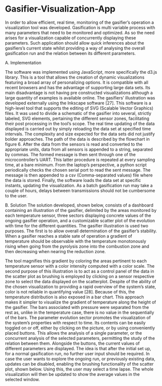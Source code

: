 ﻿# Gasifier-Visualization-App

In order to allow efficient, real time, monitoring of the
gasifier’s operation a visualization tool was developed.
Gasification is multi variable process with many parameters
that need to be monitored and optimized. As so the need arises
for a visualization capable of concurrently displaying these
parameters. Such application should allow quick inferences
about the gasifiers’s current state whilst providing a way of
analysing the overall gasification run and the relation between
its different parameters.

A. Implementation

The software was implemented using JavaScript, more
specifically the d3.js library. This is a tool that allows the
creation of dynamic visualizations featuring a broad array of
personalizing options. It is compatible with all recent
browsers and has the advantage of supporting large data sets.
Its main disadvantage is not having pre constructed
visualizations although a large quantity of examples is
available online. The gasifiers’ illustration was developed
externally using the Inkscape software [27]. This software is
a high-level tool that supports the editing of SVG (Scalable
Vector Graphics) files. It was used to divide a schematic of
the gasifier into several, strictly labeled, SVG elements,
pertaining the different sensor zones, facilitating their post
processing in the tool’s scope. The real time updating of the
data displayed is carried out by simply reloading the data set
at specified time intervals. The complexity and size expected
for the data sets did not justify bolder approaches. The path
of the data is described by the flowchart in figure 6. After the
data from the sensors is read and converted to the appropriate
units, data from all sensors is appended to a string, separated
by commas. The formed message is then sent through one of
the microcontroller’s UART. This latter procedure is
repeated at every sampling time, at a bare minimum. From
the laptop’s perspective, a python script periodically checks
the chosen serial port to read the sent message. The message
is then appended to a csv (Comma-separated values) file
where the data is stored. Finally, the software loads the data
set at specific instants, updating the visualization. As a batch
gasification run may take a couple of hours, delays between
transmissions should not be cumbersome to the user.




B. Solution
The solution developed, shown below, consists of a
dashboard containing an illustration of the gasifier, delimited
by the areas monitored by each temperature sensor, three
sectors displaying concrete values of the ongoing gasifier
operation, and a customizable scatter plot of the evolution
with time for the different quantities. The gasifier illustration
is used two purposes. The first is to allow overall
determination of the gasifier’s stability. When a gasifier
reaches a stable sate of operation a gradient of temperature
should be observable with the temperature monotonously
rising when going from the pyrolysis zone into the
combustion zone and then decreasing when nearing the
reduction zone.


The tool magnifies this gradient by coloring the areas
pertinent to each temperature sensor with a color intensity
computed with a color scale.
The second purpose of this illustration is to act as a
control panel of the data in the scatter plot as brushing is
employed by clicking on a sensor respective zone to select
the data displayed on the scatterplot. Despite of the ability of
the chosen visualization to providing a rapid overview of the
system’s state, color is not reliable in quantifying value [28].
Because of this, the temperature distribution is also exposed
in a bar chart. This approach makes it simpler to visualize the
gradient of temperature along the height of the gasifier. The
bars associated with pressure were separated from the rest as,
unlike in the temperature case, there is no value in the
sequentially of the bars. The parameter evolution sector
promotes the visualization of the system’s properties with
respect to time. Its contents can be easily toggled on or off,
either by clicking on the picture, or by using conveniently
placed buttons. This allows the analysis of a single parameter,
or the concurrent analysis of the selected parameters,
permitting the study of the relation between them. Alongside
the buttons, the current values of different parameters are
displayed. The idea is that after the initial set up, for a normal
gasification run, no further user input should be required. In
case the user wants to explore the ongoing run, or previously
existing data, updates can be disabled, enabling the brushing
functionality of the scatter plot, shown below.
Using this, the user may select a time lapse. The whole
visualization will then be updated to show the average values
in the selected window.
